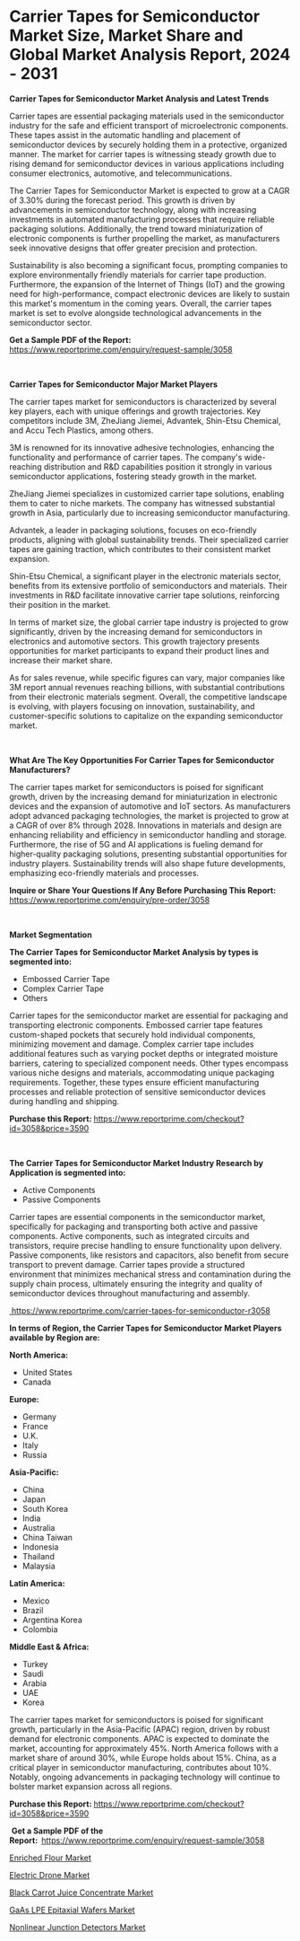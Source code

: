 <p><h1>Carrier Tapes for Semiconductor Market Size, Market Share and Global Market Analysis Report, 2024 - 2031</h1></p><p><strong>Carrier Tapes for Semiconductor Market Analysis and Latest Trends</strong></p>
<p><p>Carrier tapes are essential packaging materials used in the semiconductor industry for the safe and efficient transport of microelectronic components. These tapes assist in the automatic handling and placement of semiconductor devices by securely holding them in a protective, organized manner. The market for carrier tapes is witnessing steady growth due to rising demand for semiconductor devices in various applications including consumer electronics, automotive, and telecommunications.</p><p>The Carrier Tapes for Semiconductor Market is expected to grow at a CAGR of 3.30% during the forecast period. This growth is driven by advancements in semiconductor technology, along with increasing investments in automated manufacturing processes that require reliable packaging solutions. Additionally, the trend toward miniaturization of electronic components is further propelling the market, as manufacturers seek innovative designs that offer greater precision and protection.</p><p>Sustainability is also becoming a significant focus, prompting companies to explore environmentally friendly materials for carrier tape production. Furthermore, the expansion of the Internet of Things (IoT) and the growing need for high-performance, compact electronic devices are likely to sustain this market's momentum in the coming years. Overall, the carrier tapes market is set to evolve alongside technological advancements in the semiconductor sector.</p></p>
<p><strong>Get a Sample PDF of the Report:&nbsp;</strong> <a href="https://www.reportprime.com/enquiry/request-sample/3058?utm_campaign=113&utm_medium=2&utm_source=Github&utm_content=ia&utm_term=24122024&utm_id=carrier-tapes-for-semiconductor">https://www.reportprime.com/enquiry/request-sample/3058</a></p>
<p>&nbsp;</p>
<p><strong>Carrier Tapes for Semiconductor Major Market Players</strong></p>
<p><p>The carrier tapes market for semiconductors is characterized by several key players, each with unique offerings and growth trajectories. Key competitors include 3M, ZheJiang Jiemei, Advantek, Shin-Etsu Chemical, and Accu Tech Plastics, among others.</p><p>3M is renowned for its innovative adhesive technologies, enhancing the functionality and performance of carrier tapes. The company's wide-reaching distribution and R&D capabilities position it strongly in various semiconductor applications, fostering steady growth in the market. </p><p>ZheJiang Jiemei specializes in customized carrier tape solutions, enabling them to cater to niche markets. The company has witnessed substantial growth in Asia, particularly due to increasing semiconductor manufacturing.</p><p>Advantek, a leader in packaging solutions, focuses on eco-friendly products, aligning with global sustainability trends. Their specialized carrier tapes are gaining traction, which contributes to their consistent market expansion.</p><p>Shin-Etsu Chemical, a significant player in the electronic materials sector, benefits from its extensive portfolio of semiconductors and materials. Their investments in R&D facilitate innovative carrier tape solutions, reinforcing their position in the market.</p><p>In terms of market size, the global carrier tape industry is projected to grow significantly, driven by the increasing demand for semiconductors in electronics and automotive sectors. This growth trajectory presents opportunities for market participants to expand their product lines and increase their market share.</p><p>As for sales revenue, while specific figures can vary, major companies like 3M report annual revenues reaching billions, with substantial contributions from their electronic materials segment. Overall, the competitive landscape is evolving, with players focusing on innovation, sustainability, and customer-specific solutions to capitalize on the expanding semiconductor market.</p></p>
<p>&nbsp;</p>
<p><strong>What Are The Key Opportunities For Carrier Tapes for Semiconductor Manufacturers?</strong></p>
<p><p>The carrier tapes market for semiconductors is poised for significant growth, driven by the increasing demand for miniaturization in electronic devices and the expansion of automotive and IoT sectors. As manufacturers adopt advanced packaging technologies, the market is projected to grow at a CAGR of over 8% through 2028. Innovations in materials and design are enhancing reliability and efficiency in semiconductor handling and storage. Furthermore, the rise of 5G and AI applications is fueling demand for higher-quality packaging solutions, presenting substantial opportunities for industry players. Sustainability trends will also shape future developments, emphasizing eco-friendly materials and processes.</p></p>
<p><strong>Inquire or Share Your Questions If Any Before Purchasing This Report:</strong> <a href="https://www.reportprime.com/enquiry/pre-order/3058?utm_campaign=113&utm_medium=2&utm_source=Github&utm_content=ia&utm_term=24122024&utm_id=carrier-tapes-for-semiconductor">https://www.reportprime.com/enquiry/pre-order/3058</a></p>
<p>&nbsp;</p>
<p><strong>Market Segmentation</strong></p>
<p><strong>The Carrier Tapes for Semiconductor Market Analysis by types is segmented into:</strong></p>
<p><ul><li>Embossed Carrier Tape</li><li>Complex Carrier Tape</li><li>Others</li></ul></p>
<p><p>Carrier tapes for the semiconductor market are essential for packaging and transporting electronic components. Embossed carrier tape features custom-shaped pockets that securely hold individual components, minimizing movement and damage. Complex carrier tape includes additional features such as varying pocket depths or integrated moisture barriers, catering to specialized component needs. Other types encompass various niche designs and materials, accommodating unique packaging requirements. Together, these types ensure efficient manufacturing processes and reliable protection of sensitive semiconductor devices during handling and shipping.</p></p>
<p><strong>Purchase this Report:&nbsp;</strong><a href="https://www.reportprime.com/checkout?id=3058&price=3590&utm_campaign=113&utm_medium=2&utm_source=Github&utm_content=ia&utm_term=24122024&utm_id=carrier-tapes-for-semiconductor">https://www.reportprime.com/checkout?id=3058&price=3590</a></p>
<p>&nbsp;</p>
<p><strong>The Carrier Tapes for Semiconductor Market Industry Research by Application is segmented into:</strong></p>
<p><ul><li>Active Components</li><li>Passive Components</li></ul></p>
<p><p>Carrier tapes are essential components in the semiconductor market, specifically for packaging and transporting both active and passive components. Active components, such as integrated circuits and transistors, require precise handling to ensure functionality upon delivery. Passive components, like resistors and capacitors, also benefit from secure transport to prevent damage. Carrier tapes provide a structured environment that minimizes mechanical stress and contamination during the supply chain process, ultimately ensuring the integrity and quality of semiconductor devices throughout manufacturing and assembly.</p></p>
<p><a href="https://www.reportprime.com/carrier-tapes-for-semiconductor-r3058?utm_campaign=113&utm_medium=2&utm_source=Github&utm_content=ia&utm_term=24122024&utm_id=carrier-tapes-for-semiconductor">&nbsp;https://www.reportprime.com/carrier-tapes-for-semiconductor-r3058</a></p>
<p><strong>In terms of Region, the Carrier Tapes for Semiconductor Market Players available by Region are:</strong></p>
<p>
    <p> <strong> North America: </strong>
        <ul>
            <li>United States</li>
            <li>Canada</li>
        </ul>
        </p> 
    <p> <strong> Europe: </strong>
        <ul>
            <li>Germany</li>
            <li>France</li>
            <li>U.K.</li>
            <li>Italy</li>
            <li>Russia</li>
        </ul>
        </p> 
    <p> <strong> Asia-Pacific: </strong>
        <ul>
            <li>China</li>
            <li>Japan</li>
            <li>South Korea</li>
            <li>India</li>
            <li>Australia</li>
            <li>China Taiwan</li>
            <li>Indonesia</li>
            <li>Thailand</li>
            <li>Malaysia</li>
        </ul>
        </p> 
    <p> <strong> Latin America: </strong>
        <ul>
            <li>Mexico</li>
            <li>Brazil</li>
            <li>Argentina Korea</li>
            <li>Colombia</li>
        </ul>
        </p> 
    <p> <strong> Middle East & Africa: </strong>
        <ul>
            <li>Turkey</li>
            <li>Saudi</li>
            <li>Arabia</li>
            <li>UAE</li>
            <li>Korea</li>
        </ul>
    </p>
    </p>
<p><p>The carrier tapes market for semiconductors is poised for significant growth, particularly in the Asia-Pacific (APAC) region, driven by robust demand for electronic components. APAC is expected to dominate the market, accounting for approximately 45%. North America follows with a market share of around 30%, while Europe holds about 15%. China, as a critical player in semiconductor manufacturing, contributes about 10%. Notably, ongoing advancements in packaging technology will continue to bolster market expansion across all regions.</p></p>
<p><strong>Purchase this Report: </strong><a href="https://www.reportprime.com/checkout?id=3058&price=3590&utm_campaign=113&utm_medium=2&utm_source=Github&utm_content=ia&utm_term=24122024&utm_id=carrier-tapes-for-semiconductor">https://www.reportprime.com/checkout?id=3058&price=3590</a></p>
<p>&nbsp;<strong>Get a Sample PDF of the Report:&nbsp;&nbsp;</strong><a href="https://www.reportprime.com/enquiry/request-sample/3058?utm_campaign=113&utm_medium=2&utm_source=Github&utm_content=ia&utm_term=24122024&utm_id=carrier-tapes-for-semiconductor">https://www.reportprime.com/enquiry/request-sample/3058</a></p>
<p><strong></strong></p>
<p><p><a href="https://www.linkedin.com/pulse/detailed-analysis-enriched-flour-market-growth-from-2024-iq6be?utm_campaign=113&utm_medium=2&utm_source=Github&utm_content=ia&utm_term=24122024&utm_id=carrier-tapes-for-semiconductor">Enriched Flour Market</a></p><p><a href="https://www.linkedin.com/pulse/comprehensive-analysis-electric-drone-market-projected-y47ve?utm_campaign=113&utm_medium=2&utm_source=Github&utm_content=ia&utm_term=24122024&utm_id=carrier-tapes-for-semiconductor">Electric Drone Market</a></p><p><a href="https://www.linkedin.com/pulse/black-carrot-juice-concentrate-market-analysis-structure-size-vsjbe?utm_campaign=113&utm_medium=2&utm_source=Github&utm_content=ia&utm_term=24122024&utm_id=carrier-tapes-for-semiconductor">Black Carrot Juice Concentrate Market</a></p><p><a href="https://github.com/lehumiston1971679/Market-Research-Report-List-1/blob/main/gaas-lpe-epitaxial-wafers-market.md?utm_campaign=113&utm_medium=2&utm_source=Github&utm_content=ia&utm_term=24122024&utm_id=carrier-tapes-for-semiconductor">GaAs LPE Epitaxial Wafers Market</a></p><p><a href="https://github.com/rileymgdorcas/Market-Research-Report-List-1/blob/main/nonlinear-junction-detectors-market.md?utm_campaign=113&utm_medium=2&utm_source=Github&utm_content=ia&utm_term=24122024&utm_id=carrier-tapes-for-semiconductor">Nonlinear Junction Detectors Market</a></p></p>